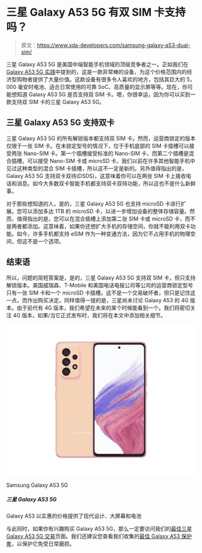 # 三星 Galaxy A53 5G 有双 SIM 卡支持吗？

> 原文：<https://www.xda-developers.com/samsung-galaxy-a53-dual-sim/>

三星 Galaxy A53 5G 是美国中端智能手机领域的顶级竞争者之一。正如我们在 [Galaxy A53 5G 实践](https://www.xda-developers.com/samsung-galaxy-a53-5g-hands-on/)中提到的，这是一款非常棒的设备，为这个价格范围内的经济型购物者提供了大量价值。这款设备有很多令人喜欢的地方，包括其巨大的 5，000 毫安时电池、适合日常使用的可靠 SoC、高质量的显示屏等等。现在，你可能想知道 Galaxy A53 5G 是否支持双 SIM 卡。嗯，你很幸运，因为你可以买到一款支持双 SIM 卡的三星 Galaxy A53 5G。

## 三星 Galaxy A53 5G 支持双卡

三星 Galaxy A53 5G 的所有解锁版本都支持双 SIM 卡。然而，运营商锁定的版本仅限于一张 SIM 卡。在未锁定型号的情况下，位于手机底部的 SIM 卡插槽可以接受两张 Nano-SIM 卡。第一个插槽接受标准的 Nano-SIM 卡，而第二个插槽是混合插槽，可以接受 Nano-SIM 卡或 microSD 卡。我们以前在许多其他智能手机中见过这种类型的混合 SIM 卡插槽，所以这不一定是新的。另外值得指出的是，Galaxy A53 5G 支持双卡双待(DSDS)，这意味着你可以在两张 SIM 卡上接收电话和消息。如今大多数双卡智能手机都支持双卡双待功能，所以这也不是什么新鲜事。

对于那些想知道的人，是的，三星 Galaxy A53 5G 也支持 microSD 卡进行扩展。您可以添加多达 1TB 的 microSD 卡，以进一步增加设备的整体存储容量。然而，值得指出的是，您可以在混合插槽上添加第二张 SIM 卡或 microSD 卡，而不是两者都添加。这意味着，如果你还想扩大手机的存储空间，你就不能利用双卡功能。如今，许多手机都支持 eSIM 作为一种变通方法，因为它不占用手机的物理空间，但这不是一个选项。

## 结束语

所以，问题的简短答案是，是的，三星 Galaxy A53 5G 支持双 SIM 卡，但只支持解锁版本。美国威瑞森、T-Mobile 和美国电话电报公司等公司的运营商锁定型号只有一张 SIM 卡和一个 microSD 卡插槽。这不是一个交易破坏者，但只是记住这一点，而作出购买决定。同样值得一提的是，三星尚未讨论 Galaxy A53 的 4G 版本。由于前代有 4G 版本，我们希望在未来的某个时候能看到一个。我们将密切关注 4G 版本，如果/当它正式发布时，我们将在本文中添加相关细节。

 <picture>![The Galaxy A53 offers a modern design, large screen and battery at an affordable price.](img/aad35c7f089a3917fed7580b7f78234e.png)</picture> 

Samsung Galaxy A53 5G

##### 三星 Galaxy A53 5G

Galaxy A53 以实惠的价格提供了现代设计、大屏幕和电池

与此同时，如果你有兴趣购买 Galaxy A53 5G，那么一定要访问我们的[最佳三星 Galaxy A53 5G 交易](https://www.xda-developers.com/best-samsung-galaxy-a53-deals/)页面。我们还建议您查看我们收集的[最佳 Galaxy A53 保护套](https://www.xda-developers.com/best-samsung-galaxy-a53-cases/)，以保护它免受日常磨损。